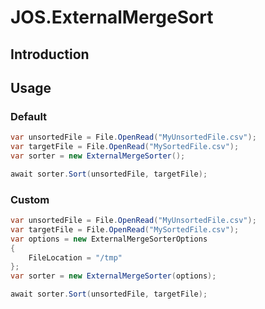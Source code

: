 ﻿# JOS.ExternalMergeSort

## Introduction

## Usage

### Default
```csharp
var unsortedFile = File.OpenRead("MyUnsortedFile.csv");
var targetFile = File.OpenRead("MySortedFile.csv");
var sorter = new ExternalMergeSorter();

await sorter.Sort(unsortedFile, targetFile);
```

### Custom
```csharp
var unsortedFile = File.OpenRead("MyUnsortedFile.csv");
var targetFile = File.OpenRead("MySortedFile.csv");
var options = new ExternalMergeSorterOptions
{
    FileLocation = "/tmp"
};
var sorter = new ExternalMergeSorter(options);

await sorter.Sort(unsortedFile, targetFile);
```